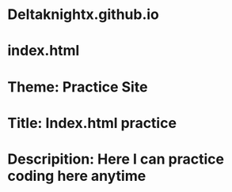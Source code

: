 # Deltaknightx.github.io
# index.html
# Theme: Practice Site
# Title: Index.html practice
# Descripition: Here I can practice coding here anytime
